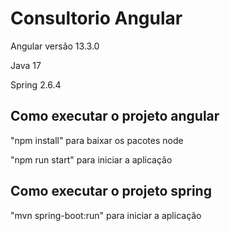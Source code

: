 # Consultorio Angular

Angular versão 13.3.0

Java 17

Spring 2.6.4

## Como executar o projeto angular


"npm install" para baixar os pacotes node

"npm run start" para iniciar a aplicação

## Como executar o projeto spring 

"mvn spring-boot:run" para iniciar a aplicação
